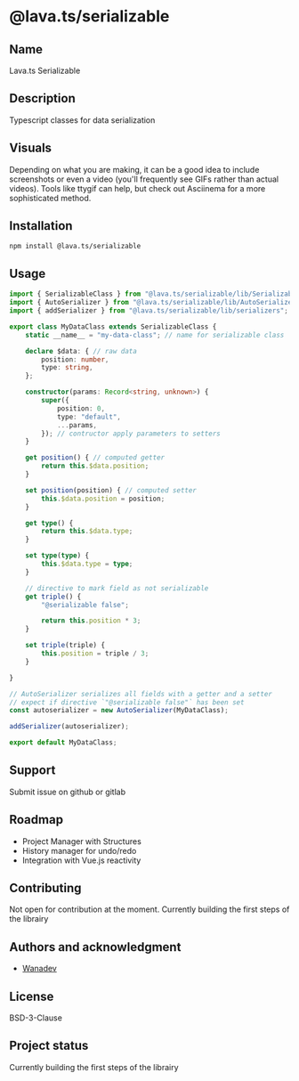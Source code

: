 # @lava.ts/serializable

## Name
Lava.ts Serializable

## Description
Typescript classes for data serialization

## Visuals
Depending on what you are making, it can be a good idea to include screenshots or even a video (you'll frequently see GIFs rather than actual videos). Tools like ttygif can help, but check out Asciinema for a more sophisticated method.

## Installation

```
npm install @lava.ts/serializable
```

## Usage

```ts
import { SerializableClass } from "@lava.ts/serializable/lib/SerializableClass";
import { AutoSerializer } from "@lava.ts/serializable/lib/AutoSerializer";
import { addSerializer } from "@lava.ts/serializable/lib/serializers";

export class MyDataClass extends SerializableClass {
    static __name__ = "my-data-class"; // name for serializable class

    declare $data: { // raw data
        position: number,
        type: string,
    };

    constructor(params: Record<string, unknown>) {
        super({
            position: 0,
            type: "default",
            ...params,
        }); // contructor apply parameters to setters
    }

    get position() { // computed getter
        return this.$data.position;
    }

    set position(position) { // computed setter
        this.$data.position = position;
    }

    get type() {
        return this.$data.type;
    }

    set type(type) {
        this.$data.type = type;
    }

    // directive to mark field as not serializable
    get triple() {
        "@serializable false";

        return this.position * 3;
    }

    set triple(triple) {
        this.position = triple / 3;
    }

}

// AutoSerializer serializes all fields with a getter and a setter
// expect if directive `"@serializable false"` has been set
const autoserializer = new AutoSerializer(MyDataClass);

addSerializer(autoserializer);

export default MyDataClass;

```

## Support
Submit issue on github or gitlab

## Roadmap
- Project Manager with Structures
- History manager for undo/redo
- Integration with Vue.js reactivity

## Contributing
Not open for contribution at the moment. Currently building the first steps of the librairy

## Authors and acknowledgment
- [Wanadev](https://wanadev.com)

## License
BSD-3-Clause

## Project status
Currently building the first steps of the librairy
